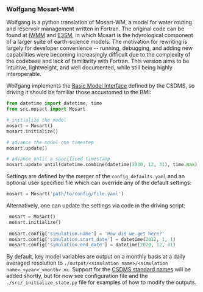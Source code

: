 ### Wolfgang Mosart-WM

Wolfgang is a python translation of Mosart-WM, a model for water routing and reservoir management written in Fortran. The original code can be found at [IWMM](https://github.com/IMMM-SFA/iwmm) and [E3SM](https://github.com/E3SM-Project/E3SM), in which Mosart is the hdyrological component of a larger suite of earth-science models. The motivation for rewriting is largely for developer convenience -- running, debugging, and adding new capabilities were becoming increasingly difficult due to the complexity of the codebase and lack of familiarity with Fortran. This version aims to be intuitive, lightweight, and well documented, while still being highly interoperable.

Wolfgang implements the [Basic Model Interface](https://csdms.colorado.edu/wiki/BMI) defined by the CSDMS, so driving it should be familiar those accustomed to the BMI:

```python
from datetime import datetime, time
from src.mosart import Mosart

# initialize the model
mosart = Mosart()
mosart.initialize()

# advance the model one timestep
mosart.update()

# advance until a specificed timestamp
mosart.update_until(datetime.combine(datetime(2030, 12, 31), time.max).timestamp())
```

Settings are defined by the merger of the `config_defaults.yaml` and an optional user specified file which can override any of the default settings:

```python
mosart = Mosart('path/to/config/file.yaml')
```

Alternatively, one can update the settings via code in the driving script:

```python
 mosart = Mosart()
 mosart.initialize()
 
 mosart.config['simulation.name'] = 'How did we get here?'
 mosart.config['simulation.start_date'] = datetime(2012, 1, 1)
 mosart.config['simulation.end_date'] = datetime(2020, 12, 31)
```

By default, key model variables are output on a monthly basis at a daily averaged resolution to `./output/<simulation name>/<simulation name>_<year>_<month>.nc`. Support for the [CSDMS standard names](https://github.com/csdms/standard_names) will be added shortly, but for now see configuration file and the `./src/_initialize_state.py` file for examples of how to modify the outputs.

